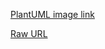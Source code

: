 [PlantUML image link](//www.plantuml.com/plantuml/png/TLJXJYCt4Fw_Jp7DIKTeWHG85525BYH7eCfoUmJK_a12pdesQyMnzsnl8AqgzLSVeEeJtfFSUBqX8U7-WEFvvfjllfdr1-kOSULKHbjmdS5SbmOIoPIxZmUGQ-l0baMXZRCWL2fBZlQCe3_KF-3NRhlLRJzsjNBuxCuZYktkxi8batB4qWbCXH9J9i6wkHHg329xuG5cK6qvO3Cc91j9z9cHdGXLCCEcO7F6zPDFofYqk18nc3gcnfJnLmHmGNN6HfUATxNK1dxFXKD_hmr74-xU7HyVqzMjHo67a-Zl5RfKwfA_IVKkEyvEChPETZ8wRP_YAmxE71inYz-XoR9VaA_JP4Ud-FFe5Kr1cMpy7HP4afEji-ppDdBVKEI4amYnK3nc4pJmzP__OJYt3gTGpmTwWesfJXInr55ouzwYEOCarwZ4yuDgTXIJbD4Q83CApNO3c0KFYe99ZRxMtlUU4JFq-DBbslWPNMh9wuGGNMGC1Z4aHiy4XIdZutI4d5E6RTrs-W5Fa2XQjDvuiu4BxmCpymeVnvL1BndNQepM2QrWY6OcKeHcCYTXAj1Vt_GhFAmiJYFHKWQXq4ckITXKSv49v7TYYd0EQOxffD12kK2IxAypV7pstmNqT6hXwx__mTLTF0ZGWurYp5Y4zz3DIpMXMbV8AWjsm37_LmeriNMTm_Na-uByTrM9H5itDcW3ihsEhBo56tngTNEwelEGWkHBdN142RGd09jUUnEWUScieqDGGeTDsuQY-d-jYjBHK6XdOitn33hAFX5B2pwNui-Glc7OrNna18TRT4RWZ4aouY8-E8AVe1ZFq2zaNNZ3ly1EmAvmRDbGPyChNnr-6twwWMRS_Rpze7heqFX7o3gHGjzKleVaJVjcg1mCz7XC61BtfKGIIkF9KHPPAHLQk_EWllWQpD5M5ew2B4rBmz9vhNtJuo4rvW_leVgwI4TGt-lSTOB1ozUZiPZmYYcaXEkqdABovMmzqR0w9AVQdHt0MOXxTOy_rhlKNsynnhfGZzbyf9dXbkXJFKClSGU4ShGDwns_RZ6-g5ga9hSWCMBAp1pOopkGIVqK-HU3NlFp-WCxg-EWj4CRXKiVJlOf9eLrBGmVa_-68hgjWWTHSX1EXr5o64xjA6c7KpzAZkeJaTIsx0NBIDfopSZu-p-MaZg-9hEJLZL7WpHbww9Eg4chrpbOijRh6KYf1ZDfNWDe-GZWTB4xUPd9IwZzHYWqKCcW-ek5JXSB3SqQ-YZuTaGCAsXQPKjOgqkJebrfvOY2AwE25bHDfRaM7jXP6bJl1ncpClg88WIWYGRES2RmJE0Jy2MEiZuLNXovYSyE3Hs44rXrlBTtxbzmNyE_F-Ghcld2iwQkyxQZ3wXuEPNV0000)

[Raw URL](https://www.plantuml.com/plantuml/uml/TLJXJYCt4Fw_Jp7DIKTeWHG85525BYH7eCfoUmJK_a12pdesQyMnzsnl8AqgzLSVeEeJtfFSUBqX8U7-WEFvvfjllfdr1-kOSULKHbjmdS5SbmOIoPIxZmUGQ-l0baMXZRCWL2fBZlQCe3_KF-3NRhlLRJzsjNBuxCuZYktkxi8batB4qWbCXH9J9i6wkHHg329xuG5cK6qvO3Cc91j9z9cHdGXLCCEcO7F6zPDFofYqk18nc3gcnfJnLmHmGNN6HfUATxNK1dxFXKD_hmr74-xU7HyVqzMjHo67a-Zl5RfKwfA_IVKkEyvEChPETZ8wRP_YAmxE71inYz-XoR9VaA_JP4Ud-FFe5Kr1cMpy7HP4afEji-ppDdBVKEI4amYnK3nc4pJmzP__OJYt3gTGpmTwWesfJXInr55ouzwYEOCarwZ4yuDgTXIJbD4Q83CApNO3c0KFYe99ZRxMtlUU4JFq-DBbslWPNMh9wuGGNMGC1Z4aHiy4XIdZutI4d5E6RTrs-W5Fa2XQjDvuiu4BxmCpymeVnvL1BndNQepM2QrWY6OcKeHcCYTXAj1Vt_GhFAmiJYFHKWQXq4ckITXKSv49v7TYYd0EQOxffD12kK2IxAypV7pstmNqT6hXwx__mTLTF0ZGWurYp5Y4zz3DIpMXMbV8AWjsm37_LmeriNMTm_Na-uByTrM9H5itDcW3ihsEhBo56tngTNEwelEGWkHBdN142RGd09jUUnEWUScieqDGGeTDsuQY-d-jYjBHK6XdOitn33hAFX5B2pwNui-Glc7OrNna18TRT4RWZ4aouY8-E8AVe1ZFq2zaNNZ3ly1EmAvmRDbGPyChNnr-6twwWMRS_Rpze7heqFX7o3gHGjzKleVaJVjcg1mCz7XC61BtfKGIIkF9KHPPAHLQk_EWllWQpD5M5ew2B4rBmz9vhNtJuo4rvW_leVgwI4TGt-lSTOB1ozUZiPZmYYcaXEkqdABovMmzqR0w9AVQdHt0MOXxTOy_rhlKNsynnhfGZzbyf9dXbkXJFKClSGU4ShGDwns_RZ6-g5ga9hSWCMBAp1pOopkGIVqK-HU3NlFp-WCxg-EWj4CRXKiVJlOf9eLrBGmVa_-68hgjWWTHSX1EXr5o64xjA6c7KpzAZkeJaTIsx0NBIDfopSZu-p-MaZg-9hEJLZL7WpHbww9Eg4chrpbOijRh6KYf1ZDfNWDe-GZWTB4xUPd9IwZzHYWqKCcW-ek5JXSB3SqQ-YZuTaGCAsXQPKjOgqkJebrfvOY2AwE25bHDfRaM7jXP6bJl1ncpClg88WIWYGRES2RmJE0Jy2MEiZuLNXovYSyE3Hs44rXrlBTtxbzmNyE_F-Ghcld2iwQkyxQZ3wXuEPNV0000)
